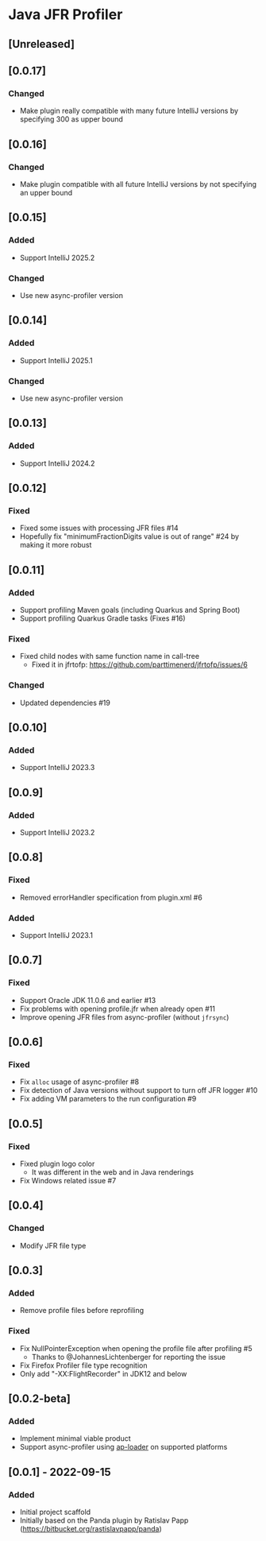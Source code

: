 <!-- Keep a Changelog guide -> https://keepachangelog.com -->

# Java JFR Profiler

## [Unreleased]

## [0.0.17]

### Changed
- Make plugin really compatible with many future IntelliJ versions by specifying 300 as upper bound

## [0.0.16]

### Changed
- Make plugin compatible with all future IntelliJ versions by not specifying an upper bound

## [0.0.15]

### Added
- Support IntelliJ 2025.2

### Changed

- Use new async-profiler version

## [0.0.14]

### Added
- Support IntelliJ 2025.1

### Changed
- Use new async-profiler version

## [0.0.13]

### Added
- Support IntelliJ 2024.2

## [0.0.12]

### Fixed
- Fixed some issues with processing JFR files #14
- Hopefully fix "minimumFractionDigits value is out of range" #24 by making it more robust

## [0.0.11]

### Added
- Support profiling Maven goals (including Quarkus and Spring Boot)
- Support profiling Quarkus Gradle tasks (Fixes #16)

### Fixed
- Fixed child nodes with same function name in call-tree
  - Fixed it in jfrtofp: https://github.com/parttimenerd/jfrtofp/issues/6

### Changed
- Updated dependencies #19

## [0.0.10]

### Added
- Support IntelliJ 2023.3

## [0.0.9]

### Added
- Support IntelliJ 2023.2

## [0.0.8]

### Fixed
- Removed errorHandler specification from plugin.xml #6

### Added
- Support IntelliJ 2023.1

## [0.0.7]
### Fixed
- Support Oracle JDK 11.0.6 and earlier #13
- Fix problems with opening profile.jfr when already open #11
- Improve opening JFR files from async-profiler (without `jfrsync`)

## [0.0.6]
### Fixed
- Fix `alloc` usage of async-profiler #8
- Fix detection of Java versions without support to turn off JFR logger #10
- Fix adding VM parameters to the run configuration #9

## [0.0.5]
### Fixed
- Fixed plugin logo color
  - It was different in the web and in Java renderings
- Fix Windows related issue #7

## [0.0.4]

### Changed
- Modify JFR file type

## [0.0.3]
### Added
- Remove profile files before reprofiling

### Fixed
- Fix NullPointerException when opening the profile file after profiling #5
  - Thanks to @JohannesLichtenberger for reporting the issue
- Fix Firefox Profiler file type recognition
- Only add "-XX:FlightRecorder" in JDK12 and below

## [0.0.2-beta]
### Added
- Implement minimal viable product
- Support async-profiler using [ap-loader](https://github.com/jvm-profiling-tools/ap-loader) on supported platforms

## [0.0.1] - 2022-09-15
### Added
- Initial project scaffold
- Initially based on the Panda plugin by Ratislav Papp (https://bitbucket.org/rastislavpapp/panda)
